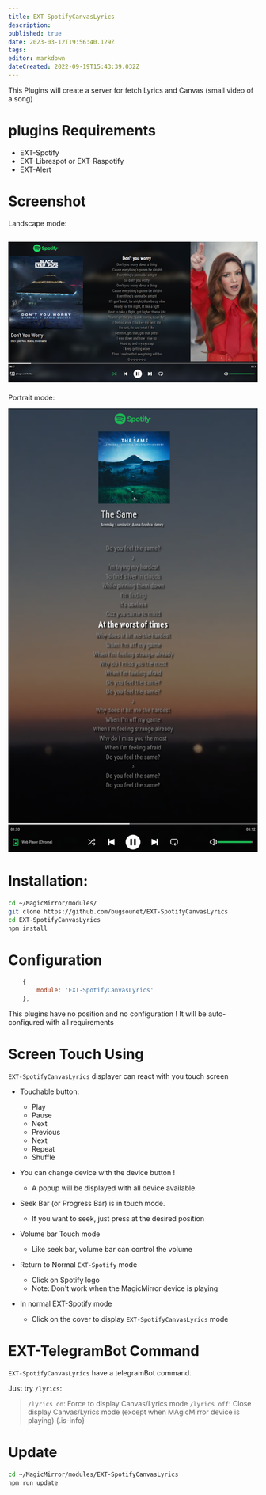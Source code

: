 ```yaml
---
title: EXT-SpotifyCanvasLyrics
description: 
published: true
date: 2023-03-12T19:56:40.129Z
tags: 
editor: markdown
dateCreated: 2022-09-19T15:43:39.032Z
---
```


This Plugins will create a server for fetch Lyrics and Canvas (small video of a song)
 
 # plugins Requirements
  * EXT-Spotify
  * EXT-Librespot or EXT-Raspotify
  * EXT-Alert

 # Screenshot
 
Landscape mode:
 
![1661380128355-a614b0f1-142b-4d9e-b105-eae823e958ae-image.png](/1661380128355-a614b0f1-142b-4d9e-b105-eae823e958ae-image.png)
---
Portrait mode:

![1661976384550-ede2f383-90f2-422d-b6fb-389a3972203c-image.png](/1661976384550-ede2f383-90f2-422d-b6fb-389a3972203c-image.png)

 # Installation:
 
 ```sh
 cd ~/MagicMirror/modules/
 git clone https://github.com/bugsounet/EXT-SpotifyCanvasLyrics
 cd EXT-SpotifyCanvasLyrics
 npm install
 ```
 
 # Configuration
 
```js
    {
        module: 'EXT-SpotifyCanvasLyrics'
    },
 ```
 
 This plugins have no position and no configuration !
 It will be auto-configured with all requirements
 
 # Screen Touch Using
 
 `EXT-SpotifyCanvasLyrics` displayer can react with you touch screen
 
 * Touchable button:
    * Play
    * Pause
    * Next
    * Previous
    * Next
    * Repeat
    * Shuffle
  
  * You can change device with the device button !
    * A popup will be displayed with all device available.
  
  * Seek Bar (or Progress Bar) is in touch mode. 
    * If you want to seek, just press at the desired position
  
  * Volume bar Touch mode
    * Like seek bar, volume bar can control the volume

  * Return to Normal `EXT-Spotify` mode
    * Click on Spotify logo
    * Note: Don't work when the MagicMirror device is playing
    
  * In normal EXT-Spotify mode
    * Click on the cover to display `EXT-SpotifyCanvasLyrics` mode

 # EXT-TelegramBot Command
 `EXT-SpotifyCanvasLyrics` have a telegramBot command.
 
 Just try `/lyrics`:
 
> `/lyrics on`: Force to display Canvas/Lyrics mode
> `/lyrics off`: Close display Canvas/Lyrics mode (except when MAgicMirror device is playing)
{.is-info}
 
 # Update
 
 ```sh
 cd ~/MagicMirror/modules/EXT-SpotifyCanvasLyrics
 npm run update
 ```
